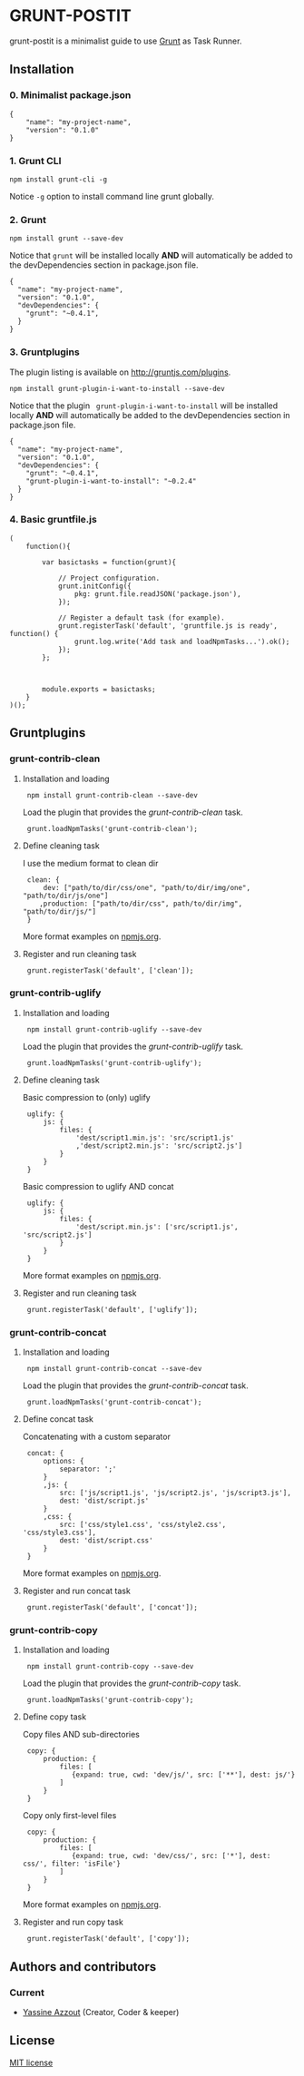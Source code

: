 GRUNT-POSTIT
=========

grunt-postit is a minimalist guide to use <a href="http://gruntjs.com/" title="The JavaScript Task Runner" alt="Grunt">Grunt</a> as Task Runner.

Installation
------------

### 0. Minimalist package.json

	{
  		"name": "my-project-name",
	  	"version": "0.1.0"
	}

### 1. Grunt CLI

	npm install grunt-cli -g

Notice `-g` option to install command line grunt globally.  

### 2. Grunt

	npm install grunt --save-dev

Notice that `grunt` will be installed locally **AND** will automatically be added to the devDependencies section in package.json file.

	{
	  "name": "my-project-name",
	  "version": "0.1.0",
	  "devDependencies": {
	    "grunt": "~0.4.1",    
	  }
	}


### 3. Gruntplugins

The plugin listing is available on <a href="http://gruntjs.com/plugins" title="The JavaScript Task Runner" alt="Grunt">http://gruntjs.com/plugins</a>.

	npm install grunt-plugin-i-want-to-install --save-dev

Notice that the plugin ` grunt-plugin-i-want-to-install` will be installed locally **AND** will automatically be added to the devDependencies section in package.json file.

	{
	  "name": "my-project-name",
	  "version": "0.1.0",
	  "devDependencies": {
	    "grunt": "~0.4.1",    
	    "grunt-plugin-i-want-to-install": "~0.2.4"
	  }
	}

### 4. Basic gruntfile.js
	
	(
		function(){
	
			var basictasks = function(grunt){
	
				// Project configuration.
				grunt.initConfig({
					pkg: grunt.file.readJSON('package.json'),			   
				});
	
				// Register a default task (for example).
	  			grunt.registerTask('default', 'gruntfile.js is ready', function() {
		    		grunt.log.write('Add task and loadNpmTasks...').ok();
	  			});
	  		};
	
	
	  		
			module.exports = basictasks;
		}	
	)();



Gruntplugins
------------

### grunt-contrib-clean

1. Installation and loading

		npm install grunt-contrib-clean --save-dev

	Load the plugin that provides the *grunt-contrib-clean* task.

		grunt.loadNpmTasks('grunt-contrib-clean');

2. Define cleaning task

	I use the medium format to clean dir

		clean: {
	  		dev: ["path/to/dir/css/one", "path/to/dir/img/one", "path/to/dir/js/one"]
	  	   ,production: ["path/to/dir/css", path/to/dir/img", "path/to/dir/js/"]
		}

	More format examples on <a href="https://npmjs.org/package/grunt-contrib-clean" title="grunt-contrib-clean" alt="grunt-contrib-clean">npmjs.org</a>.

3. Register and run cleaning task

		grunt.registerTask('default', ['clean']);


### grunt-contrib-uglify

1. Installation and loading

		npm install grunt-contrib-uglify --save-dev

	Load the plugin that provides the *grunt-contrib-uglify* task.

		grunt.loadNpmTasks('grunt-contrib-uglify');

2. Define cleaning task

	Basic compression to (only) uglify

		uglify: {
    		js: {
      			files: {
        			'dest/script1.min.js': 'src/script1.js'
        			,'dest/script2.min.js': 'src/script2.js']
      			}
      		}
    	}

    Basic compression to uglify AND concat

		uglify: {
    		js: {
      			files: {
        			'dest/script.min.js': ['src/script1.js', 'src/script2.js']
      			}
      		}
    	}

	More format examples on <a href="https://npmjs.org/package/grunt-contrib-uglify" title="grunt-contrib-uglify" alt="grunt-contrib-uglify">npmjs.org</a>.

3. Register and run cleaning task

		grunt.registerTask('default', ['uglify']);

### grunt-contrib-concat

1. Installation and loading

		npm install grunt-contrib-concat --save-dev

	Load the plugin that provides the *grunt-contrib-concat* task.

		grunt.loadNpmTasks('grunt-contrib-concat');

2. Define concat task

	Concatenating with a custom separator

		concat: {
    		options: {
      			separator: ';'
    		}
    		,js: {
      			src: ['js/script1.js', 'js/script2.js', 'js/script3.js'],
      			dest: 'dist/script.js'
    		}
    		,css: {
      			src: ['css/style1.css', 'css/style2.css', 'css/style3.css'],
      			dest: 'dist/script.css'
    		}
  		}

	More format examples on <a href="https://npmjs.org/package/grunt-contrib-concat" title="grunt-contrib-concat" alt="grunt-contrib-concat">npmjs.org</a>.

3. Register and run concat task

		grunt.registerTask('default', ['concat']);

### grunt-contrib-copy

1. Installation and loading

		npm install grunt-contrib-copy --save-dev

	Load the plugin that provides the *grunt-contrib-copy* task.

		grunt.loadNpmTasks('grunt-contrib-copy');

2. Define copy task

	Copy files AND sub-directories

		copy: {
    		production: {
			    files: [			      
			       {expand: true, cwd: 'dev/js/', src: ['**'], dest: js/'}	      
			    ]
			}
  		}

  	Copy only first-level files

		copy: {
    		production: {
			    files: [			      
			       {expand: true, cwd: 'dev/css/', src: ['*'], dest: css/', filter: 'isFile'}	      
			    ]
			}
  		}

	More format examples on <a href="https://npmjs.org/package/grunt-contrib-copy" title="grunt-contrib-copy" alt="grunt-contrib-copy">npmjs.org</a>.

3. Register and run copy task

		grunt.registerTask('default', ['copy']);


Authors and contributors
------------------------
### Current
* [Yassine Azzout][] (Creator, Coder & keeper)

[Yassine Azzout]: http://yass.io


License
-------
[MIT license](http://www.opensource.org/licenses/Mit)
